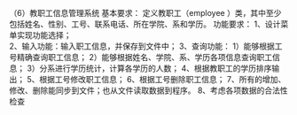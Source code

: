 （6）教职工信息管理系统
基本要求：
定义教职工（employee ）类，其中至少包括姓名、性别、工号、联系电话、所在学院、系和学历。
功能要求：
1、设计菜单实现功能选择；   
2、输入功能：输入职工信息，并保存到文件中；
3、查询功能：
    1）能够根据工号精确查询职工信息；
    2）能够根据姓名、学院、系、学历各项信息查询职工信息；
    3）分系进行学历统计，计算各学历的人数；
4、根据教职工的学历排序输出；
5、根据工号修改职工信息；
6、根据工号删除职工信息；
7、所有的增加、修改、删除能同步到文件；也从文件读取数据到程序。
8、考虑各项数据的合法性检查
